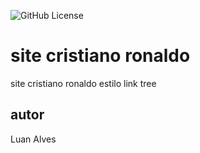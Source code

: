 ![GitHub License](https://img.shields.io/github/license/Luan576/hub-links?style=for-the-badge)

# site cristiano ronaldo
site cristiano ronaldo estilo link tree
## autor
Luan Alves

